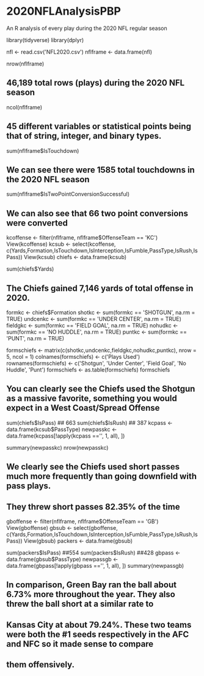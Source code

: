 # 2020NFLAnalysisPBP
An R analysis of every play during the 2020 NFL regular season

library(tidyverse)
library(dplyr)

nfl <- read.csv('NFL2020.csv')
nflframe <- data.frame(nfl)

nrow(nflframe)
## 46,189 total rows (plays) during the 2020 NFL season
ncol(nflframe)
## 45 different variables or statistical points being that of string, integer, and binary types.

sum(nflframe$IsTouchdown)

## We can see there were 1585 total touchdowns in the 2020 NFL season

sum(nflframe$IsTwoPointConversionSuccessful)

## We can also see that 66 two point conversions were converted

kcoffense <- filter(nflframe, nflframe$OffenseTeam == 'KC')
View(kcoffense)
kcsub <- select(kcoffense, c(Yards,Formation,IsTouchdown,IsInterception,IsFumble,PassType,IsRush,IsPass))
View(kcsub)
chiefs <- data.frame(kcsub)

sum(chiefs$Yards)
## The Chiefs gained 7,146 yards of total offense in 2020.

formkc <- chiefs$Formation
shotkc <- sum(formkc == 'SHOTGUN', na.rm = TRUE)
undcenkc <- sum(formkc == 'UNDER CENTER', na.rm = TRUE)
fieldgkc <- sum(formkc == 'FIELD GOAL', na.rm = TRUE)
nohudkc <- sum(formkc == 'NO HUDDLE', na.rm = TRUE)
puntkc <- sum(formkc == 'PUNT', na.rm = TRUE)

formschiefs <- matrix(c(shotkc,undcenkc,fieldgkc,nohudkc,puntkc), nrow = 5, ncol = 1)
colnames(formschiefs) <- c('Plays Used')
rownames(formschiefs) <- c('Shotgun', 'Under Center', 'Field Goal', 'No Huddle', 'Punt')
formschiefs <- as.table(formschiefs)
formschiefs

## You can clearly see the Chiefs used the Shotgun as a massive favorite, something you would expect in a West Coast/Spread Offense
sum(chiefs$IsPass) ## 663
sum(chiefs$IsRush) ## 387
kcpass <- data.frame(kcsub$PassType)
newpasskc <-data.frame(kcpass[!apply(kcpass =='', 1, all), ])

summary(newpasskc)
nrow(newpasskc)


## We clearly see the Chiefs used short passes much more frequently than going downfield with pass plays. 
## They threw short passes 82.35% of the time

gboffense <- filter(nflframe, nflframe$OffenseTeam == 'GB')
View(gboffense)
gbsub <- select(gboffense, c(Yards,Formation,IsTouchdown,IsInterception,IsFumble,PassType,IsRush,IsPass))
View(gbsub)
packers <- data.frame(gbsub)

sum(packers$IsPass) ##554
sum(packers$IsRush) ##428
gbpass <- data.frame(gbsub$PassType)
newpassgb <-data.frame(gbpass[!apply(gbpass =='', 1, all), ])
summary(newpassgb)

## In comparison, Green Bay ran the ball about 6.73% more throughout the year. They also threw the ball short at a similar rate to 
## Kansas City at about 79.24%. These two teams were both the #1 seeds respectively in the AFC and NFC so it made sense to compare
## them offensively.
